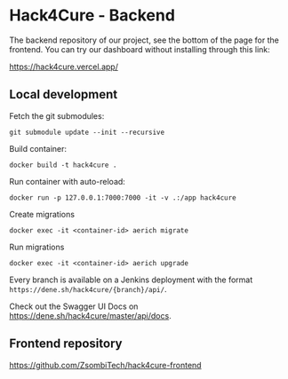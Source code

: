 # Hack4Cure - Backend

The backend repository of our project, see the bottom of the page for the frontend. You can try our dashboard without installing through this link:

https://hack4cure.vercel.app/

## Local development

Fetch the git submodules:

```
git submodule update --init --recursive
```

Build container:

```
docker build -t hack4cure .
```

Run container with auto-reload:

```
docker run -p 127.0.0.1:7000:7000 -it -v .:/app hack4cure
```

Create migrations

```
docker exec -it <container-id> aerich migrate
```

Run migrations

```
docker exec -it <container-id> aerich upgrade
```

Every branch is available on a Jenkins deployment with the format `https://dene.sh/hack4cure/{branch}/api/`.

Check out the Swagger UI Docs on https://dene.sh/hack4cure/master/api/docs.

## Frontend repository

https://github.com/ZsombiTech/hack4cure-frontend
